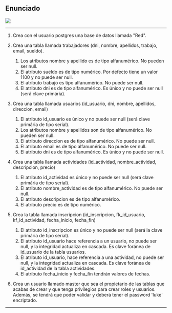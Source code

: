 <h2> Enunciado </h2>
<img src="https://github.com/sufigueroa87/dam/blob/main/postgreSQL/creaci%C3%B3n_tablas_y_usuarios_con_permisos/ejercicio_0002/ejercicio_0002.jpg"> 
<hr/>

<div>
<ol>
	<li>
   		<p>
	   		Crea con el usuario postgres una base de datos llamada "Red".
   		</p>
   	</li>
	<li>
   		<p> 
	   		Crea una tabla llamada trabajadores (dni, nombre, apellidos, trabajo, email, sueldo).
	   	</p>
	   	<ol>
	   		<li>
   				Los atributos nombre y apellido es de tipo alfanumérico. No pueden ser null.
   			</li>
   			<li>
   				El atributo sueldo es de tipo numérico. Por defecto tiene un valor 1100 y no puede ser null.
   			</li>
   			<li>
   				El atributo trabajo es tipo alfanumérico. No puede ser null.
   			</li>
   			<li>
   				El atributo dni es de tipo alfanumérico. Es único y no puede ser null (será clave primária).
   			</li>
   		</ol>
   	</li>
	<li>
   		<p> 
	   		Crea una tabla llamada usuarios (id_usuario, dni, nombre, apellidos, direccion, email)
   		</p>
	   	<ol>
	   		<li>
   				El atributo id_usuario es único y no puede ser null (será clave primária de tipo serial).
   			</li>
   			<li>
   				Los atributos nombre y apellidos son de tipo alfanumérico. No pueden ser null.
   			</li>
   			<li>
   				El atributo direccion es de tipo alfanumérico. No puede ser null.
   			</li>
   			<li>
   				El atributo email es de tipo alfanumérico. No puede ser null.
   			</li>
  			<li>
   				El atributo dni es de tipo alfanumérico. Es único y no puede ser null.
   			</li>
   		</ol>
   	</li>
	<li>
   		<p> 
	   		Crea una tabla llamada actividades (id_actividad, nombre_actividad, descripcion, precio)	
   		</p>
	   	<ol>
	   		<li>
   				El atributo id_actividad es único y no puede ser null (será clave primária de tipo serial).
   			</li>
   			<li>
   				El atributo nombre_actividad es de tipo alfanumérico. No puede ser null.
   			</li>
   			<li>
   				El atributo descripcion es de tipo alfanumérico.
   			</li>
   			<li>
   				El atributo precio es de tipo numérico.
   			</li>
   		</ol>
   	</li>
	<li>
   		<p> 
	   		Crea la tabla llamada inscripcion (id_inscripcion, fk_id_usuario, kf_id_actividad, fecha_inicio, fecha_fin)
   		</p>
	   	<ol>
	   		<li>
   				El atributo id_inscripcion es único y no puede ser null (será la clave primária de tipo serial).
   			</li>
   			<li>
   				El atributo id_usuario hace referencia a un usuario, no puede ser null, y la integridad actualiza en cascada. Es clave foránea de id_usuario de la tabla usuarios.
   			</li>
   			<li>
   				El atributo id_usuario, hace referencia a una actividad, no puede ser null, y la integridad actualiza en cascada. Es clave foránea de id_actividad de la tabla actividades.
   			</li>
   			<li>
   				El atributo fecha_inicio y fecha_fin tendrán valores de fechas.
   			</li>
   		</ol>
   	</li>
	<li>
   		<p> 
	   		Crea un usuario llamado master que sea el propietario de las tablas que acabas de crear y que tenga privilegios para crear roles y usuarios. Además, se tendrá que poder validar y deberá tener el password 'luke' encriptado.
   		</p>
   	</li>	
</ol>
<hr/>
</div>
